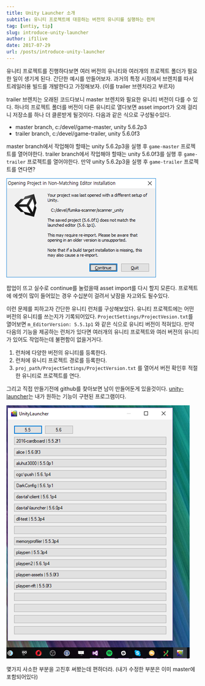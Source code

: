 ```yaml
---
title: Unity Launcher 소개
subtitle: 유니티 프로젝트에 대응하는 버전의 유니티를 실행하는 런처
tag: [untiy, tip]
slug: introduce-unity-launcher
author: if1live
date: 2017-07-29
url: /posts/introduce-unity-launcher
---
```


유니티 프로젝트를 진행하다보면 여러 버전의 유니티와 여러개의 프로젝트 폴더가 필요한 일이 생기게 된다. 간단한 예시를 만들어보자. 과거의 특정 시점에서 브렌치를 따서 트레일러용 빌드를 개발한다고 가정해보자. (이를 trailer 브렌치라고 부르자)

trailer 브렌치는 오래된 코드다보니 master 브렌치와 필요한 유니티 버전이 다를 수 있다.
하나의 프로젝트 폴더를 버전이 다른 유니티로 열다보면 asset import가 오래 걸리니 저장소를 하나 더 클론받게 될것이다. 다음과 같은 식으로 구성될수있다.

* master branch, c:/devel/game-master, unity 5.6.2p3
* trailer branch, c:/devel/game-trailer, unity 5.6.0f3

master branch에서 작업해야 할때는 unity 5.6.2p3을 실행 후 `game-master` 프로젝트를 열어야한다. 
trailer branch에서 작업해야 할때는 unity 5.6.0f3를 실행 후 `game-trailer` 프로젝트를 열어야한다.
만약 unity 5.6.2p3을 실행 후 `game-trailer` 프로젝트를 연다면?

![version mismatch](version-mismatch.png)

팝업이 뜨고 실수로 continue를 눌렀을때 asset import를 다시 할지 모른다.
프로젝트에 에셋이 많이 들어있는 경우 수십분이 걸려서 낮잠을 자고와도 될수있다.

이런 문제를 피하고자 간단한 유니티 런처를 구상해보았다.
유니티 프로젝트에는 어떤 버전의 유니티를 쓰는지가 기록되어있다.
`ProjectSettings/ProjectVesion.txt`를 열어보면 `m_EditorVersion: 5.5.1p1` 와 같은 식으로 유니티 버전이 적혀있다.
만약 다음의 기능을 제공하는 런처가 있다면 여러개의 유니티 프로젝트와 여러 버전의 유니티가 있어도 작업하는데 불편함이 없을거거다.

1. 런처에 다양한 버전의 유니티를 등록한다.
2. 런처에 유니티 프로젝트 경로를 등록한다.
3. `proj_path/ProjectSettings/ProjectVersion.txt` 를 열어서 버전 확인후 적절한 유니티로 프로젝트를 연다.


그리고 직접 만들기전에 github를 찾아보면 남이 만들어둔게 있을것이다.
[unity-launcher][repo]는 내가 원하는 기능이 구현된 프로그램이다.

![comment](screenshot.png)

몇가지 사소한 부분을 고친후 써봤는데 편하더라.
(내가 수정한 부분은 이미 master에 포함되어있다)

[repo]: https://github.com/hagish/unity-launcher
